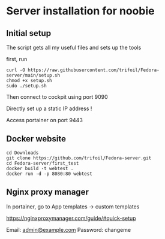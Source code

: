 # Server installation for noobie

## Initial setup

The script gets all my useful files and sets up the tools

first, run 

```
curl -O https://raw.githubusercontent.com/trifoil/Fedora-server/main/setup.sh
chmod +x setup.sh
sudo ./setup.sh
```

Then connect to cockpit using port 9090

Directly set up a static IP address !

Access portainer on port 9443



## Docker website

```
cd Downloads
git clone https://github.com/trifoil/Fedora-server.git
cd Fedora-server/first_test
docker build -t webtest .
docker run -d -p 8080:80 webtest
```

## Nginx proxy manager

In portainer, go to App templates -> custom templates

https://nginxproxymanager.com/guide/#quick-setup

Email:    admin@example.com
Password: changeme